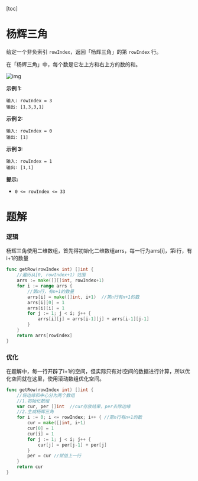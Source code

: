 [toc]

# 杨辉三角

给定一个非负索引 `rowIndex`，返回「杨辉三角」的第 `rowIndex` 行。

在「杨辉三角」中，每个数是它左上方和右上方的数的和。

![img](https://pic.leetcode-cn.com/1626927345-DZmfxB-PascalTriangleAnimated2.gif)

 

**示例 1:**

```
输入: rowIndex = 3
输出: [1,3,3,1]
```

**示例 2:**

```
输入: rowIndex = 0
输出: [1]
```

**示例 3:**

```
输入: rowIndex = 1
输出: [1,1]
```

 

**提示:**

- `0 <= rowIndex <= 33`

# 题解

### 逻辑

杨辉三角使用二维数组，首先得初始化二维数组arrs，每一行为arrs[i]，第i行，有i+1的数量

```go
func getRow(rowIndex int) []int {
    //遍历从[0, rowIndex+1）范围
    arrs := make([][]int, rowIndex+1)
    for i := range arrs {
        //第n行，有n+1的数量
        arrs[i] = make([]int, i+1)  //第n行有n+1的数
        arrs[i][0] = 1
        arrs[i][i] = 1
        for j := 1; j < i; j++ {
            arrs[i][j] = arrs[i-1][j] + arrs[i-1][j-1]
        }   
    }
    return arrs[rowIndex]
}
```



### 优化

在题解中，每一行开辟了i+1的空间，但实际只有对i空间的数据进行计算，所以优化空间就在这里，使用滚动数组优化空间。

````go
func getRow(rowIndex int) []int {
    //将边缘和中心分为两个数组
    //1.初始化数组
    var cur, per []int  //cur存放结果，per去除边缘
    //2.生成杨辉三角
    for i := 0; i <= rowIndex; i++ { //第n行有n+1的数
        cur = make([]int, i+1)
        cur[0] = 1
        cur[i] = 1
        for j := 1; j < i; j++ {
            cur[j] = per[j-1] + per[j]
        }
        per = cur //赋值上一行
    }
    return cur
}
````

